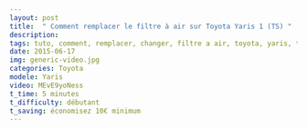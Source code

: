 ```yaml
---
layout: post
title:  " Comment remplacer le filtre à air sur Toyota Yaris 1 (TS) "
description: 
tags: tuto, comment, remplacer, changer, filtre a air, toyota, yaris, ts, 1
date: 2015-06-17 
img: generic-video.jpg
categories: Toyota	
modele: Yaris
video: MEvE9yoNess
t_time: 5 minutes
t_difficulty: débutant
t_saving: économisez 10€ minimum
---
```

